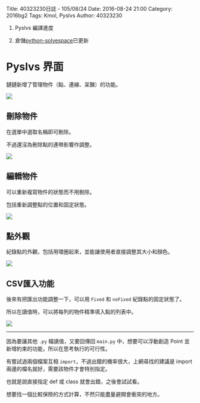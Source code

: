 Title: 40323230日誌 - 105/08/24
Date: 2016-08-24 21:00
Category: 2016bg2
Tags: Kmol, Pyslvs
Author: 40323230


1. Pyslvs 編譯進度

1. 倉儲[python-solvespace](https://github.com/40323230/python-solvespace"github.com")已更新

<!-- PELICAN_END_SUMMARY -->

Pyslvs 界面
===
鏈鏈新增了管理物件（點、連線、呆鍊）的功能。

<img src="http://i.imgur.com/ItXXzqt.png" >

刪除物件
---

在選單中選取名稱即可刪除。

不過還沒為刪除點的連帶影響作調整。

<img src="http://i.imgur.com/83q2bA7.png" >

編輯物件
---

可以重新複寫物件的狀態而不用刪除。

包括重新調整點的位置和固定狀態。

<img src="http://i.imgur.com/IUbVmBj.png" >

點外觀
---

紀錄點的外觀，包括用環圈起來，並能讓使用者直接調整其大小和顏色。

<img src="http://i.imgur.com/pVwY0sP.png" >

CSV匯入功能
---

後來有把匯出功能調整一下，可以用 `Fixed` 和 `noFixed` 紀錄點的固定狀態了。

所以在讀值時，可以將每列的物件精準填入點的列表中。

<img src="http://i.imgur.com/qL1OB6X.png" >

<hr>

因為要讓其他 `.py` 檔讀值，又要回傳回 `main.py` 中，想要可以浮動創造 Point 並新增約束的功能，所以在思考執行的可行性。

有嘗試過兩個檔案互相 `import`，不過出錯的機率很大，上網尋找的建議是 import 兩邊的檔名就好，需要該物件才會特別指定。

也就是說直接指定 def 或 class 就會出錯，之後會試試看。

想要找一個比較保險的方式計算，不然只能盡量避開會衝突的地方。